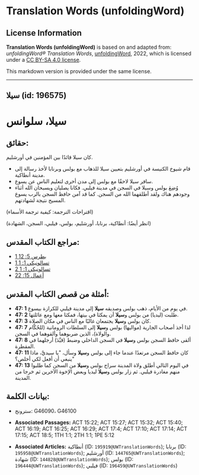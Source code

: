 # Translation Words (unfoldingWord)

## License Information

**Translation Words (unfoldingWord)** is based on and adapted from: _unfoldingWord® Translation Words_, [unfoldingWord](https://unfoldingword.org/utw), 2022, which is licensed under a [CC BY-SA 4.0 license](https://creativecommons.org/licenses/by-sa/4.0/legalcode.en).

This markdown version is provided under the same license.



--------------------------------

## سيلا (id: 196575)

سيلا، سلوانس
============

حقائق:
------

كان سيلا قائدًا بين المؤمنين في أورشليم.

* قام شيوخ الكنيسة في أورشليم بتعيين سيلا للذهاب مع بولس وبرنابا لأخذ رسالة إلى مدينة أنطاكية.
* سافر سيلا لاحقًا مع بولس إلى مدن أخرى لتعليم الناس عن يسوع.
* وُضِعَ بولس وسيلا في السجن في مدينة فيلبي. فكانا يصليان ويسبحان الله أثناء وجودهم هناك ولقد أطلقهما الله من السجن. كما قد آمن حافظ السجن بالرب يسوع المسيح نتيجة لشهادتهم.

(اقتراحات الترجمة: كيفية ترجمة الأسماء)

(انظر أيضًا: أنطاكية، برنابا، أورشليم، بولس، فيلبي، السجن، الشهادة)

مراجع الكتاب المقدس:
--------------------

* [1 بطرس 5: 12](https://ref.ly/1Pet5:12)
* [1 تسالونيكي 1: 1](https://ref.ly/1Thess1:1)
* [2 تسالونيكي 1: 1](https://ref.ly/2Thess1:1)
* [أعمال 15: 22](https://ref.ly/Acts15:22)

أمثلة من قصص الكتاب المقدس:
---------------------------

* **47: 1** في يوم من الأيام، ذهب بولس وصديقه **سيلا** إلى مدينة فيلبي للكرازة بيسوع.
* **47: 2** طلبت (ليديا) من بولس و**سيلا** أن يمكثا في بيتها، فمكثا معها ومع عائلتها.
* **47: 3** كان بولس و**سيلا** يجتمعان غالبًا مع الناس في مكان الصلاة.
* **47: 7** لذا أخذ أصحاب الجارية (مواليها) بولس و**سيلا** إلى السلطات الرومانية (للحُكَّام والولاة)، الذين ضربوهما وألقوهما في السجن.
* **47: 8** ألقى حافظ السجن بولس و**سيلا** في السجن الداخلي وضبط (قيَّدَ) أرجلهما في المقطرة.
* **47: 11** كان حافظ السجن مرتعدًا عندما جاء إلى بولس و**سيلا** وسأل، "يا سيديَّ، ماذا ينبغي أن أفعل لكي أخلص؟"
* **47: 13** في اليوم التالي أطلق ولاة المدينة سراح بولس و**سيلا** من السجن كما طلبوا منهم مغادرة فيلبي. ثم زار بولس و**سيلا** ليديا وبعض الإخوة الآخرين ثم خرجا من المدينة.

بيانات الكلمة:
--------------

* سترونج: G46090، G46100

* **Associated Passages:** ACT 15:22; ACT 15:27; ACT 15:32; ACT 15:40; ACT 16:19; ACT 16:25; ACT 16:29; ACT 17:4; ACT 17:10; ACT 17:14; ACT 17:15; ACT 18:5; 1TH 1:1; 2TH 1:1; 1PE 5:12
* **Associated Articles:** أنطاكية (ID: `195919@UWTranslationWords`); برنابا (ID: `195958@UWTranslationWords`); أورشليم (ID: `144765@UWTranslationWords`); شهادة (ID: `144828@UWTranslationWords`); بولس (ID: `196444@UWTranslationWords`); فيلبي (ID: `196459@UWTranslationWords`)

